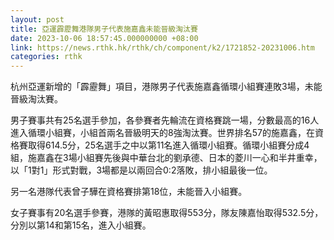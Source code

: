 ```yaml
---
layout: post
title: 亞運霹靂舞港隊男子代表施嘉鑫未能晉級淘汰賽
date: 2023-10-06 18:57:45.000000000 +08:00
link: https://news.rthk.hk/rthk/ch/component/k2/1721852-20231006.htm
categories: rthk
---
```


杭州亞運新增的「霹靂舞」項目，港隊男子代表施嘉鑫循環小組賽連敗3場，未能晉級淘汰賽。

男子賽事共有25名選手參加，各參賽者先輪流在資格賽跳一場，分數最高的16人進入循環小組賽，小組首兩名晉級明天的8強淘汰賽。世界排名57的施嘉鑫，在資格賽取得614.5分，25名選手之中以第11名進入循環小組賽。循環小組賽分成4組，施嘉鑫在3場小組賽先後與中華台北的劉承德、日本的菱川一心和半井重幸，以「1對1」形式對戰，3場都是以兩回合0:2落敗，排小組最後一位。

另一名港隊代表曾子驊在資格賽排第18位，未能晉入小組賽。

女子賽事有20名選手參賽，港隊的黃昭惠取得553分，隊友陳嘉怡取得532.5分，分別以第14和第15名，進入小組賽。
